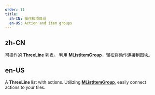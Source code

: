 ```yaml
---
order: 11
title:
  zh-CN: 操作和项目组
  en-US: Action and item groups
---
```


## zh-CN

可操作的 **ThreeLine** 列表。 利用 [**MListItemGroup**](/components/list-item-groups)，轻松将动作连接到图块。

## en-US

A **ThreeLine** list with actions. Utilizing [**MListItemGroup**](/components/list-item-groups), easily connect actions to your tiles.
